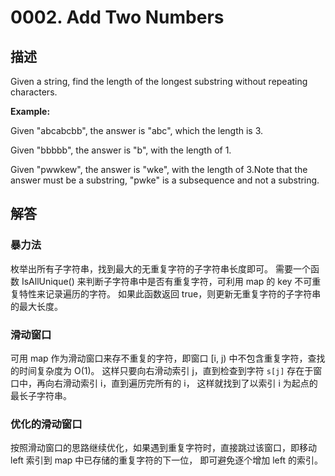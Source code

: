 # 0002. Add Two Numbers

## 描述
Given a string, find the length of the longest substring without repeating characters.

**Example:**

Given "abcabcbb", the answer is "abc", which the length is 3.

Given "bbbbb", the answer is "b", with the length of 1.

Given "pwwkew", the answer is "wke", with the length of 3.Note that the answer must be a substring, "pwke" is a subsequence and not a substring.

## 解答
### 暴力法
枚举出所有子字符串，找到最大的无重复字符的子字符串长度即可。
需要一个函数 IsAllUnique() 来判断子字符串中是否有重复字符，可利用 map 的 key 不可重复特性来记录遍历的字符。
如果此函数返回 true，则更新无重复字符的子字符串的最大长度。

### 滑动窗口
可用 map 作为滑动窗口来存不重复的字符，即窗口 [i, j) 中不包含重复字符，查找的时间复杂度为 O(1)。
这样只要向右滑动索引 j，直到检查到字符 `s[j]` 存在于窗口中，再向右滑动索引 i，直到遍历完所有的 i，
这样就找到了以索引 i 为起点的最长子字符串。

### 优化的滑动窗口
按照滑动窗口的思路继续优化，如果遇到重复字符时，直接跳过该窗口，即移动 left 索引到 map 中已存储的重复字符的下一位，
即可避免逐个增加 left 的索引。

